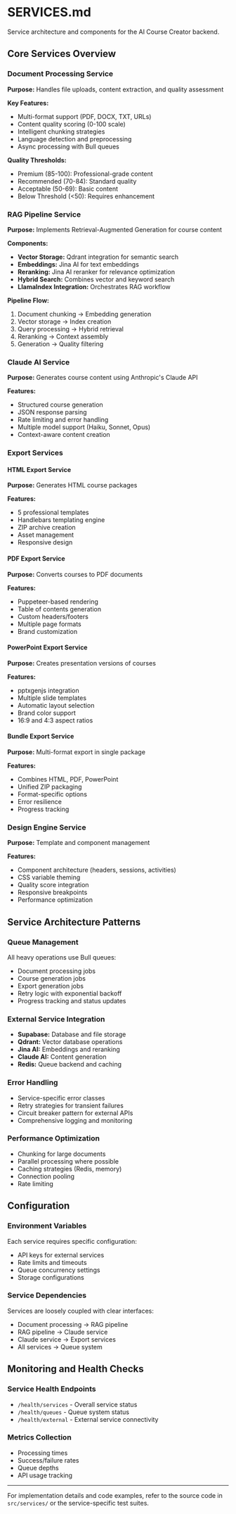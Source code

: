 # SERVICES.md

Service architecture and components for the AI Course Creator backend.

## Core Services Overview

### Document Processing Service
**Purpose:** Handles file uploads, content extraction, and quality assessment

**Key Features:**
- Multi-format support (PDF, DOCX, TXT, URLs)
- Content quality scoring (0-100 scale)
- Intelligent chunking strategies
- Language detection and preprocessing
- Async processing with Bull queues

**Quality Thresholds:**
- Premium (85-100): Professional-grade content
- Recommended (70-84): Standard quality
- Acceptable (50-69): Basic content
- Below Threshold (<50): Requires enhancement

### RAG Pipeline Service
**Purpose:** Implements Retrieval-Augmented Generation for course content

**Components:**
- **Vector Storage:** Qdrant integration for semantic search
- **Embeddings:** Jina AI for text embeddings
- **Reranking:** Jina AI reranker for relevance optimization
- **Hybrid Search:** Combines vector and keyword search
- **LlamaIndex Integration:** Orchestrates RAG workflow

**Pipeline Flow:**
1. Document chunking → Embedding generation
2. Vector storage → Index creation
3. Query processing → Hybrid retrieval
4. Reranking → Context assembly
5. Generation → Quality filtering

### Claude AI Service
**Purpose:** Generates course content using Anthropic's Claude API

**Features:**
- Structured course generation
- JSON response parsing
- Rate limiting and error handling
- Multiple model support (Haiku, Sonnet, Opus)
- Context-aware content creation

### Export Services

#### HTML Export Service
**Purpose:** Generates HTML course packages

**Features:**
- 5 professional templates
- Handlebars templating engine
- ZIP archive creation
- Asset management
- Responsive design

#### PDF Export Service
**Purpose:** Converts courses to PDF documents

**Features:**
- Puppeteer-based rendering
- Table of contents generation
- Custom headers/footers
- Multiple page formats
- Brand customization

#### PowerPoint Export Service
**Purpose:** Creates presentation versions of courses

**Features:**
- pptxgenjs integration
- Multiple slide templates
- Automatic layout selection
- Brand color support
- 16:9 and 4:3 aspect ratios

#### Bundle Export Service
**Purpose:** Multi-format export in single package

**Features:**
- Combines HTML, PDF, PowerPoint
- Unified ZIP packaging
- Format-specific options
- Error resilience
- Progress tracking

### Design Engine Service
**Purpose:** Template and component management

**Features:**
- Component architecture (headers, sessions, activities)
- CSS variable theming
- Quality score integration
- Responsive breakpoints
- Performance optimization

## Service Architecture Patterns

### Queue Management
All heavy operations use Bull queues:
- Document processing jobs
- Course generation jobs
- Export generation jobs
- Retry logic with exponential backoff
- Progress tracking and status updates

### External Service Integration
- **Supabase:** Database and file storage
- **Qdrant:** Vector database operations
- **Jina AI:** Embeddings and reranking
- **Claude AI:** Content generation
- **Redis:** Queue backend and caching

### Error Handling
- Service-specific error classes
- Retry strategies for transient failures
- Circuit breaker pattern for external APIs
- Comprehensive logging and monitoring

### Performance Optimization
- Chunking for large documents
- Parallel processing where possible
- Caching strategies (Redis, memory)
- Connection pooling
- Rate limiting

## Configuration

### Environment Variables
Each service requires specific configuration:
- API keys for external services
- Rate limits and timeouts
- Queue concurrency settings
- Storage configurations

### Service Dependencies
Services are loosely coupled with clear interfaces:
- Document processing → RAG pipeline
- RAG pipeline → Claude service
- Claude service → Export services
- All services → Queue system

## Monitoring and Health Checks

### Service Health Endpoints
- `/health/services` - Overall service status
- `/health/queues` - Queue system status
- `/health/external` - External service connectivity

### Metrics Collection
- Processing times
- Success/failure rates
- Queue depths
- API usage tracking

---

For implementation details and code examples, refer to the source code in `src/services/` or the service-specific test suites.